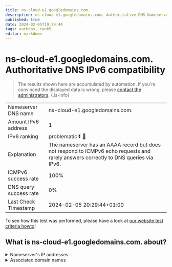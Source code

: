 ```yaml
---
title: ns-cloud-e1.googledomains.com.
description: ns-cloud-e1.googledomains.com. Authoritative DNS Nameserver IPv6 compatibility
published: true
date: 2024-02-05T19:29:44
tags: authdns, rank5
editor: markdown
---
```


# ns-cloud-e1.googledomains.com. Authoritative DNS IPv6 compatibility

> The results shown here are accumulated by automation. If you're convinced the displayed data is wrong, please [contact the administrators](/howto/chat). 
{.is-info}




|   |   |
| - | - |
| Nameserver DNS name | ns-cloud-e1.googledomains.com.
| Amount IPv6 address | 1
| IPv6 ranking | problematic :arrow_double_down: [🔗](/howto/ranking) |
| Explanation | The nameserver has an AAAA record but does not respond to ICMPv6 echo requests and rarely answers correctly to DNS queries via IPv6. |
| ICMPv6 success rate | 100%|
| DNS query success rate | 0% |
| Last Check Timestamp | 2024-02-05 20:29:44+01:00 |

To see how this test was performed, please have a look at [our website test criteria howto](/howto/testcriteria/authdns)!


## What is ns-cloud-e1.googledomains.com. about?




<details>
<summary>Nameserver's IP addresses</summary>

2001:4860:4802:32::6e

</details>



<details>
<summary>Associated domain names</summary>

www.cardinalhealth.com

</details>
